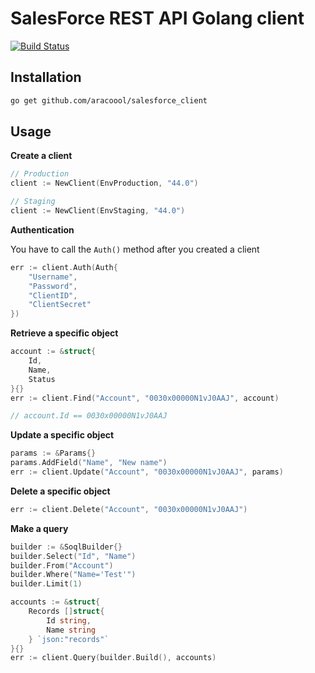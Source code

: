 # SalesForce REST API Golang client

[![Build Status](https://travis-ci.org/ARACOOOL/salesforce_client.svg?branch=master)](https://travis-ci.org/ARACOOOL/salesforce_client)

## Installation
```bash
go get github.com/aracoool/salesforce_client
```

## Usage

**Create a client**

```go
// Production 
client := NewClient(EnvProduction, "44.0")

// Staging 
client := NewClient(EnvStaging, "44.0")
```

**Authentication**

You have to call the `Auth()` method after you created a client
```go
err := client.Auth(Auth{
	"Username",
	"Password",
	"ClientID",
	"ClientSecret"
})
```

**Retrieve a specific object**
```go
account := &struct{
	Id,
	Name,
	Status
}{}
err := client.Find("Account", "0030x00000N1vJ0AAJ", account)

// account.Id == 0030x00000N1vJ0AAJ
```

**Update a specific object**
```go
params := &Params{}
params.AddField("Name", "New name")
err := client.Update("Account", "0030x00000N1vJ0AAJ", params)
```

**Delete a specific object**
```go
err := client.Delete("Account", "0030x00000N1vJ0AAJ")
```

**Make a query**
```go
builder := &SoqlBuilder{}
builder.Select("Id", "Name")
builder.From("Account")
builder.Where("Name='Test'")
builder.Limit(1)

accounts := &struct{
	Records []struct{
		Id string,
		Name string
	} `json:"records"`
}{}
err := client.Query(builder.Build(), accounts)
```